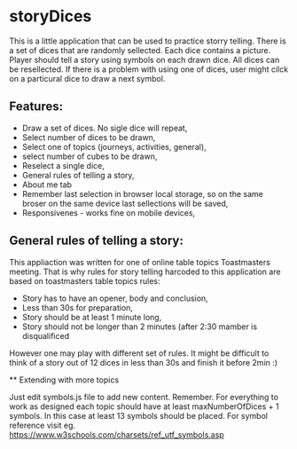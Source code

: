 # storyDices

This is a little application that can be used to practice storry telling. There is a set of dices that are randomly sellected. Each dice contains a picture. 
Player should tell a story using symbols on each drawn dice. All dices can be resellected. If there is a problem with using one of dices, user might cilck on a particural 
dice to draw a next symbol.

## Features:
* Draw a set of dices. No sigle dice will repeat,
* Select number of dices to be drawn,
* Select one of topics (journeys, activities, general),
* select number of cubes to be drawn,
* Reselect a single dice,
* General rules of telling a story,
* About me tab
* Remember last selection in browser local storage, so on the same broser on the same device last sellections will be saved,
* Responsivenes - works fine on mobile devices,

## General rules of telling a story:
This appliaction was written for one of online table topics Toastmasters meeting. That is why rules for story telling harcoded to this application are 
based on toastmasters table topics rules:
* Story has to have an opener, body and conclusion,
* Less than 30s for preparation,
* Story should be at least 1 minute long, 
* Story should not be longer than 2 minutes (after 2:30 mamber is disqualificed

However one may play with different set of rules. It might be difficult to think of a story out of 12 dices in less than 30s and finish it before 2min :)

** Extending with more topics

Just edit symbols.js file to add new content. Remember. For everything to work as designed each topic should have at least maxNumberOfDices + 1 symbols. In this case 
at least 13 symbols should be placed. For symbol reference visit eg. https://www.w3schools.com/charsets/ref_utf_symbols.asp
